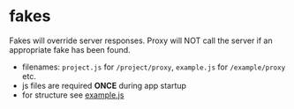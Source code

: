 # fakes

Fakes will override server responses.
Proxy will NOT call the server if an appropriate fake has been found.

* filenames: `project.js` for `/project/proxy`, `example.js` for `/example/proxy` etc.
* js files are required __ONCE__ during app startup
* for structure see [example.js](./example.js)
